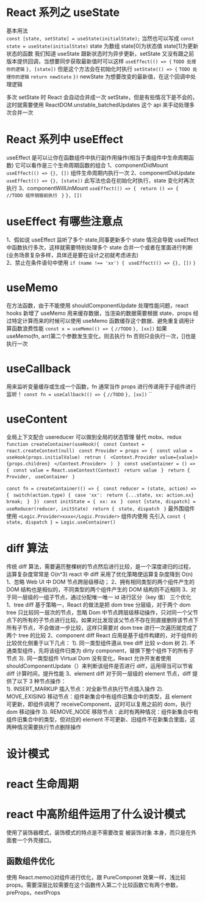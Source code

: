 # React 系列之 useState

基本用法  
 `const [state, setState] = useState(initialState);`
当然也可以写成
`const state = useState(initialState)`
state 为数组 state[0]为状态值 state[1]为更新状态的函数
我们知道 useState 跟新状态时为异步更新，setState 又没有跟之前版本提供回调，当想要同步获取最新值时可以这样
`useEffect(() => {`
`TODO 处理你的逻辑`
`}, [state])`
但是这个方法会在初始化时执行
`setState(() => {`
`TODO 处理你的逻辑`
`return newState`
`})`
newState 为想要改变的最新值，在这个回调中处理逻辑

多次 setState 时 React 会自动合并成一次 setState，但是有些情况下是不会的，这时就需要使用
ReactDOM.unstable_batchedUpdates 这个 api 来手动处理多次合并一次

# React 系列中 useEffect

useEffect 是可以让你在函数组件中执行副作用操作(相当于类组件中生命周期函数)
它可以看作是三个生命周期函数的组合
1、componentDidMount
`useEffect(() => {}, [])`
组件生命周期内执行一次
2、componentDidUpdate
`useEffect(() => {}, [state])`
此写法也会在初始化时执行，state 变化时再次执行
3、componentWillUnMount
`useEffect(() => {`
` return () => {`
` //TODO 组件销毁前执行`
` }`
`}, [])`

# useEffect 有哪些注意点

1、假如说 useEffect 监听了多个 state,同事更新多个 state 情况会导致 useEffect 中函数执行多次，这样就需要特别处理多个 state 合并一个或者在里面进行判断(业务场景复杂多样，具体还是要在设计之初就考虑进去)  
 2、禁止在条件语句中使用
`if (name !== 'xx') {`
` useEffect(() => {}, [])`
`}`

# useMemo

在方法函数，由于不能使用 shouldComponentUpdate 处理性能问题，react hooks 新增了 useMemo
用来缓存数据，当渲染的数据需要根据 state、props 经过特定计算而来的时候可以使用 useMemo 函数缓存这个数据、避免重复调用计算函数浪费性能
`const x = useMemo(() => {`
`//TODO`
`}, [xx])`
如果 useMemo(fn, arr)第二个参数发生变化，则去执行 fn 否则只会执行一次，[]也是执行一次

# useCallback

用来监听变量缓存或生成一个函数，fn 通常当作 props 进行传递用于子组件进行监听！
`const fn = useCallback(() => {`
`//TODO`
`}, [xx])`
``

# useContent

全局上下文配合 usereducer 可以做到全局的状态管理 替代 mobx、redux
`function createContainer(useHook){`
` const Context = react.createContext(null)`
` const Provider = props => {`
` const value = useHook(props.initialValue)`
` retrun (`
` <Context.Provider value={value}>`
` {props.children}`
` </Context.Provider>`
` )`
` }`
` const useContainer = () => {`
` const value = React.useContext(Context)`
` return value`
` }`
` return {`
` Provider,`
` useContainer`
` }`

`const fn = createContainer(() => {`
` const reducer = (state, action) => {`
` switch(action.type) {`
` case 'xx':`
` return {...state, xx: action.xx}`
` break;`
` }`
` })`
` const initState = {`
` xx: xx`
` }`
` const [state, dispatch] = useReducer(reducer, initState)`
` return {`
` state, dispatch`
` }`
最外围组件使用
`<Logic.Provider>xxxx</Logic.Provider>`
组件内使用 先引入
`const { state, dispatch } = Logic.useContainer()`

# diff 算法

传统 diff 算法，需要遍历整棵树的节点然后进行比较，是一个深度递归的过程，运算复杂度常常是 O(n^3)
react 中 diff 采用了优化策略使运算复杂度降到 O(n)
1、忽略 Web UI 中 DOM 节点跨层级移动；
2、拥有相同类型的两个组件产生的 DOM 结构也是相似的，不同类型的两个组件产生的 DOM 结构则不近相同
3、对于同一层级的一组子节点，通过分配唯一唯一 id 进行区分（key 值）
三个优化
1、tree diff
基于策略一，React 的做法是把 dom tree 分层级，对于两个 dom tree 只比较同一层次的节点，忽略 Dom 中节点跨层级移动操作，只对同一个父节点下的所有的子节点进行比较。如果对比发现该父节点不存在则直接删除该节点下所有子节点，不会做进一步比较，这样只需要对 dom tree 进行一次遍历就完成了两个 tree 的比较
2、component diff
React 应用是基于组件构建的，对于组件的比较优化侧重于以下几点：
1). 同一类型组件遵从 tree diff 比较 v-dom 树
2). 不通类型组件，先将该组件归类为 dirty component，替换下整个组件下的所有子节点
3). 同一类型组件 Virtual Dom 没有变化，React 允许开发者使用 shouldComponentUpdate（）来判断该组件是否进行 diff，运用得当可以节省 diff 计算时间，提升性能
3、element diff
对于同一层级的 element 节点，diff 提供了以下 3 种节点操作：  
1). INSERT_MARKUP 插入节点：对全新节点执行节点插入操作
2). MOVE_EXISING 移动节点：组件新集合中有组件旧集合中的类型，且 element 可更新，即组件调用了 receiveComponent，这时可以复用之前的 dom，执行 dom 移动操作
3). REMOVE_NODE 移除节点：此时有两种情况：组件新集合中有组件旧集合中的类型，但对应的 element 不可更新、旧组件不在新集合里面，这两种情况需要执行节点删除操作

# 设计模式

# react 生命周期

# react 中高阶组件运用了什么设计模式

使用了装饰器模式，装饰模式的特点是不需要改变 被装饰对象 本身，而只是在外面套一个外壳接口。

## 函数组件优化

使用 React.memo()对组件进行优化，跟 PureComponet 效果一样，浅比较 props。需要深层比较需要在这个函数传入第二个比较函数它有两个参数，preProps，nextProps
